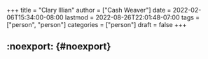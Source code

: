 +++
title = "Clary Illian"
author = ["Cash Weaver"]
date = 2022-02-06T15:34:00-08:00
lastmod = 2022-08-26T22:01:48-07:00
tags = ["person", "person"]
categories = ["person"]
draft = false
+++

## :noexport: {#noexport}
